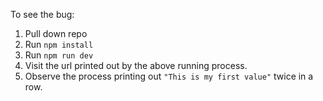 To see the bug:
1. Pull down repo
2. Run `npm install`
3. Run `npm run dev`
4. Visit the url printed out by the above running process.
5. Observe the process printing out `"This is my first value"` twice in a row. 
